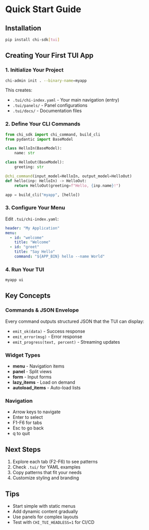 # Quick Start Guide

## Installation

```bash
pip install chi-sdk[tui]
```

## Creating Your First TUI App

### 1. Initialize Your Project

```bash
chi-admin init . --binary-name=myapp
```

This creates:
- `.tui/chi-index.yaml` - Your main navigation (entry)
- `.tui/panels/` - Panel configurations
- `.tui/docs/` - Documentation files

### 2. Define Your CLI Commands

```python
from chi_sdk import chi_command, build_cli
from pydantic import BaseModel

class HelloIn(BaseModel):
    name: str

class HelloOut(BaseModel):
    greeting: str

@chi_command(input_model=HelloIn, output_model=HelloOut)
def hello(inp: HelloIn) -> HelloOut:
    return HelloOut(greeting=f"Hello, {inp.name}!")

app = build_cli("myapp", [hello])
```

### 3. Configure Your Menu

Edit `.tui/chi-index.yaml`:

```yaml
header: "My Application"
menu:
  - id: "welcome"
    title: "Welcome"
  - id: "greet"
    title: "Say Hello"
    command: "${APP_BIN} hello --name World"
```

### 4. Run Your TUI

```bash
myapp ui
```

## Key Concepts

### Commands & JSON Envelope
Every command outputs structured JSON that the TUI can display:
- `emit_ok(data)` - Success response
- `emit_error(msg)` - Error response
- `emit_progress(text, percent)` - Streaming updates

### Widget Types
- **menu** - Navigation items
- **panel** - Split views
- **form** - Input forms
- **lazy_items** - Load on demand
- **autoload_items** - Auto-load lists

### Navigation
- Arrow keys to navigate
- Enter to select
- F1-F6 for tabs
- Esc to go back
- q to quit

## Next Steps

1. Explore each tab (F2-F6) to see patterns
2. Check `.tui/` for YAML examples
3. Copy patterns that fit your needs
4. Customize styling and branding

## Tips

- Start simple with static menus
- Add dynamic content gradually
- Use panels for complex layouts
- Test with `CHI_TUI_HEADLESS=1` for CI/CD
